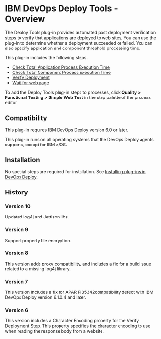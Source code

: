 
# IBM DevOps Deploy Tools - Overview


The Deploy Tools plug-in provides automated post deployment verification steps to verify that applications are deployed to web sites. You can use the plug-in to determine whether a deployment succeeded or failed. You can also specify application and component threshold processing time.

This plug-in includes the following steps.

* [Check Total Application Process Execution Time](https://urbancode.github.io/IBM-UCx-PLUGIN-DOCS/UCD/DeployTools/steps.html#check_total_application_process_execution_time)
* [Check Total Component Process Execution Time](https://urbancode.github.io/IBM-UCx-PLUGIN-DOCS/UCD/DeployTools/steps.html#check_total_component_process_execution_time)
* [Verify Deployment](https://urbancode.github.io/IBM-UCx-PLUGIN-DOCS/UCD/DeployTools/steps.html#verify_deployment)
* [Wait for web page](https://urbancode.github.io/IBM-UCx-PLUGIN-DOCS/UCD/DeployTools/steps.html#wait_for_web_page)

To add the Deploy Tools plug-in steps to processes, click **Quality > Functional Testing > Simple Web Test** in the step palette of the process editor

## Compatibility

This plug-in requires IBM DevOps Deploy version 6.0 or later.

This plug-in runs on all operating systems that the DevOps Deploy agents supports, except for IBM z/OS.

## Installation

No special steps are required for installation. See [Installing plug-ins in DevOps Deploy](https://community.ibm.com/community/user/wasdevops/blogs/laurel-dickson-bull1/2022/06/13/install-plugins "Installing plug-ins in DevOps Deploy").

## History

### Version 10

Updated log4j and Jettison libs.

### Version 9

Support property file encryption.

### Version 8

This version adds proxy compatibility, and includes a fix for a build issue related to a missing log4j library.

### Version 7

This version includes a fix for APAR PI35342compatibility defect with IBM DevOps Deploy version 6.1.0.4 and later.

### Version 6

This version includes a Character Encoding property for the Verify Deployment Step. This property specifies the character encoding to use when reading the response body from a website.

